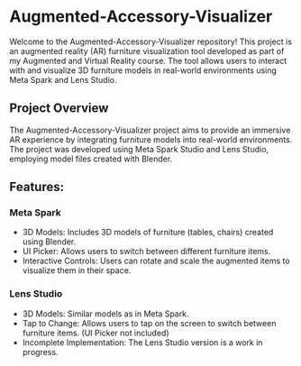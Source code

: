 # Augmented-Accessory-Visualizer
Welcome to the Augmented-Accessory-Visualizer repository! This project is an augmented reality (AR) furniture visualization tool developed as part of my Augmented and Virtual Reality course. The tool allows users to interact with and visualize 3D furniture models in real-world environments using Meta Spark and Lens Studio.

## Project Overview
The Augmented-Accessory-Visualizer project aims to provide an immersive AR experience by integrating furniture models into real-world environments. The project was developed using Meta Spark Studio and Lens Studio, employing model files created with Blender.

## Features:
### Meta Spark
+ 3D Models: Includes 3D models of furniture (tables, chairs) created using Blender.
+ UI Picker: Allows users to switch between different furniture items.
+ Interactive Controls: Users can rotate and scale the augmented items to visualize them in their space.

### Lens Studio
+ 3D Models: Similar models as in Meta Spark.
+ Tap to Change: Allows users to tap on the screen to switch between furniture items. (UI Picker not included)
+ Incomplete Implementation: The Lens Studio version is a work in progress.
